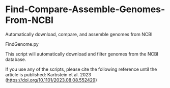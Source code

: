 # Find-Compare-Assemble-Genomes-From-NCBI
Automatically download, compare, and assemble genomes from NCBI

FindGenome.py

This script will automatically download and filter genomes from the NCBI database.





If you use any of the scripts, please cite the following reference until the article is published: Karbstein et al. 2023 (https://doi.org/10.1101/2023.08.08.552429)
